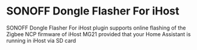 # SONOFF Dongle Flasher For iHost

SONOFF Dongle Flasher For iHost plugin supports online flashing of the Zigbee NCP firmware of iHost MG21 provided that your Home Assistant is running in iHost via SD card